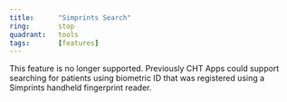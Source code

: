 ```yaml
---
title:      "Simprints Search"
ring:       stop
quadrant:   tools
tags:       [features]
---
```


This feature is no longer supported. Previously CHT Apps could support searching for patients using biometric ID that was registered using a Simprints handheld fingerprint reader.